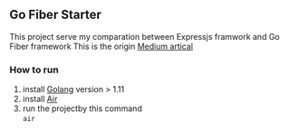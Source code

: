 ## Go Fiber Starter
This project serve my comparation between Expressjs framwork and Go Fiber framework 
This is the origin [Medium artical](https://medium.com/@thanhdatvo/consider-go-fiber-as-an-upgrade-for-express-js-1569176f65d)
### How to run
1. install [Golang](https://golang.org/doc/install) version > 1.11
2. install [Air](https://github.com/cosmtrek/air) 
3. run the projectby this command  
```air ```  
